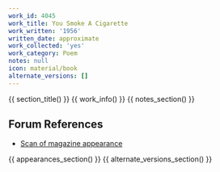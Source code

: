 ```yaml
---
work_id: 4045
work_title: You Smoke A Cigarette
work_written: '1956'
written_date: approximate
work_collected: 'yes'
work_category: Poem
notes: null
icon: material/book
alternate_versions: []
---
```


{{ section_title() }}
{{ work_info() }}
{{ notes_section() }}
## Forum References
- [Scan of magazine appearance](https://bukowskiforum.com/threads/quixote-no-12-1956.12295/)

{{ appearances_section() }}
{{ alternate_versions_section() }}